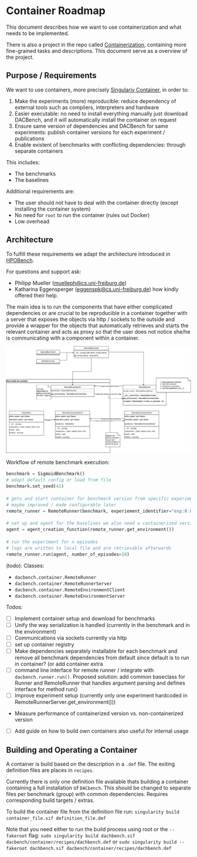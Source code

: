 # Container Roadmap

This document describes how we want to use containerization and what needs to be implemented.

There is also a project in the repo called [Containerization](https://github.com/automl/DACBench/projects/2), 
containing more fine-grained tasks and descriptions. This document serve as a overview of the project. 

## Purpose / Requirements
We want to use containers, more precisely [Singulariy Container](https://singularity.hpcng.org/), in order to:

1. Make the experiments (more) reproducible: reduce dependency of external tools such as compilers, interpreters and hardware
2. Easier executable: no need to install everything manually just download DACBench, and it will automatically install the container on request
3. Ensure same version of dependencies  and DACBench for same experiments: publish container versions for each experiment / publications 
4. Enable existent of benchmarks with conflicting dependencies: through separate containers

This includes:

* The benchmarks 
* The baselines

Additional requirements are: 
* The user should not have to deal with the container directly (except installing the container system)
* No need for `root` to run the container (rules out Docker)
* Low overhead

## Architecture
To fulfill these requirements we adapt the architecture introduced in [HPOBench](https://github.com/automl/HPOBench). 

For questions and support ask: 
* Philipp Mueller (muelleph@cs.uni-freiburg.de)
* Katharina Eggensperger (eggenspk@cs.uni-freiburg.de)
how kindly offered their help.

The main idea is to run the components that have either complicated dependencies or are crucial to be reproducible in a container together with a server that exposes the objects via http / sockets to the outside and provide a wrapper for the objects that automatically retrieves and starts the relevant container and acts as proxy so that the user does not notice she/he is communicating with a component within a container.

![architecture overview](architecture.png)

 Workflow of remote benchmark execution:
```python
benchmark = SigmoidBenchmark()
# adapt default config or load from file
benchmark.set_seed(42) 

# gets and start container for benchmark version from specific experiment / this also defines what is logged, which wrappers are used 
# maybe improved / made configurable later
remote_runner = RemoteRunner(benchmark, experiement_identifier="exp:0.01")

# set up and agent for the baselines we also need a containerized version (todo)
agent = agent_creation_function(remote_runner.get_environment())

# run the experiment for n episodes
# logs are written to local file and are retrievable afterwards
remote_runner.run(agent, number_of_episodes=10)
```

(todo):
Classes:
* `dacbench.container.RemoteRunner` 
* `dacbench.container.RemoteRunnerServer`
* `dacbench.container.RemoteEnvironmentClient`
* `dacbench.container.RemoteEnvironmentServer`

Todos:
* [ ] Implement container setup and download for benchmarks
* [ ] Unify the way serialization is handled (currently in the benchmark and in the environment)
* [ ] Communications via sockets currently via http
* [ ] set up container registry
* [ ] Make dependencies separately installable for each benchmark and remove all benchmark dependencies from default
  since default is to run in container? (or add container extra
* [ ] command line interface for remote runner / integrate with `dacbench.runner.run()`. Proposed solution: add common
  baseclass for Runner and RemoteRunner that handles argument parsing and defines interface for method run()
* [ ] Improve experiment setup (currently only one experiment hardcoded in RemoteRunnerServer.get_environment()))
* Measure performance of containerized version vs. non-containerized version
* [ ] Add guide on how to build own containers also useful for internal usage

## Building and Operating a Container

A container is build based on the description in a `.def` file. The exiting definition files are places in `recipes`.

Currently there is only one definition file available thats building a container containing a full installation
of `DACbench`. This should be changed to separate files per benchmark (group) with common dependencies. Requires
corresponding build targets / extras.

To build the container file from the definition file run:
`singularity build container_file.sif definition_file.def`

Note that you need either to run the build process using root or the `--fakeroot` flag:
`sudo singularity build dachbench.sif dacbench/container/recipes/dachbench.def`
or
`sudo singularity build --fakeroot dachbench.sif dacbench/container/recipes/dachbench.def`
